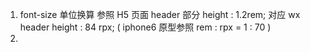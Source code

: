﻿1. font-size 单位换算
    参照 H5 页面 header 部分 height : 1.2rem;  对应 wx header height : 84 rpx;
    ( iphone6 原型参照  rem : rpx  =  1 : 70 )
2.